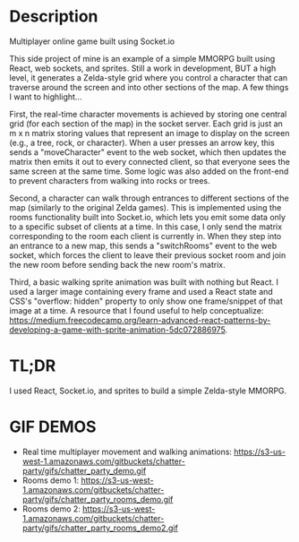 # Description
Multiplayer online game built using Socket.io

This side project of mine is an example of a simple MMORPG built using React, web sockets, and sprites. Still a work in development, BUT a high level, it generates a Zelda-style grid where you control a character that can traverse around the screen and into other sections of the map. A few things I want to highlight...

First, the real-time character movements is achieved by storing one central grid (for each section of the map) in the socket server. Each grid is just an m x n matrix storing values that represent an image to display on the screen (e.g., a tree, rock, or character). When a user presses an arrow key, this sends a "moveCharacter" event to the web socket, which then updates the matrix then emits it out to every connected client, so that everyone sees the same screen at the same time. Some logic was also added on the front-end to prevent characters from walking into rocks or trees.

Second, a character can walk through entrances to different sections of the map (similarly to the original Zelda games). This is implemented using the rooms functionality built into Socket.io, which lets you emit some data only to a specific subset of clients at a time. In this case, I only send the matrix corresponding to the room each client is currently in. When they step into an entrance to a new map, this sends a "switchRooms" event to the web socket, which forces the client to leave their previous socket room and join the new room before sending back the new room's matrix.

Third, a basic walking sprite animation was built with nothing but React. I used a larger image containing every frame and used a React state and CSS's "overflow: hidden" property to only show one frame/snippet of that image at a time. A resource that I found useful to help conceptualize: https://medium.freecodecamp.org/learn-advanced-react-patterns-by-developing-a-game-with-sprite-animation-5dc072886975.

# TL;DR
I used React, Socket.io, and sprites to build a simple Zelda-style MMORPG.

# GIF DEMOS
- Real time multiplayer movement and walking animations: https://s3-us-west-1.amazonaws.com/gitbuckets/chatter-party/gifs/chatter_party_demo.gif
- Rooms demo 1: https://s3-us-west-1.amazonaws.com/gitbuckets/chatter-party/gifs/chatter_party_rooms_demo.gif
- Rooms demo 2: https://s3-us-west-1.amazonaws.com/gitbuckets/chatter-party/gifs/chatter_party_rooms_demo2.gif
